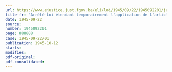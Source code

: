 ```yaml
---
url: https://www.ejustice.just.fgov.be/eli/loi/1945/09/22/1945092201/justel
title-fr: "Arrêté-Loi étendant temporairement l'application de l'article 58 de la loi électorale communale relatif à la désignation des conseillers communaux suppléants"
date: 1945-09-22
source:
number: 1945092201
page: 888888
case: 1945-09-22/01
publication: 1945-10-12
starts:
modifies:
pdf-original:
pdf-consolidated:
---
```


